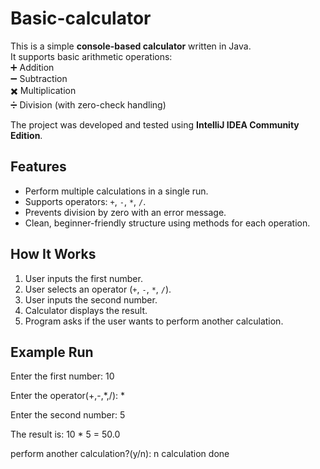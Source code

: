 # Basic-calculator

This is a simple **console-based calculator** written in Java.  
It supports basic arithmetic operations:  
➕ Addition  
➖ Subtraction  
✖️ Multiplication  
➗ Division (with zero-check handling)  

The project was developed and tested using **IntelliJ IDEA Community Edition**.


## Features
- Perform multiple calculations in a single run.
- Supports operators: `+`, `-`, `*`, `/`.
- Prevents division by zero with an error message.
- Clean, beginner-friendly structure using methods for each operation.

## How It Works
1. User inputs the first number.  
2. User selects an operator (`+`, `-`, `*`, `/`).  
3. User inputs the second number.  
4. Calculator displays the result.  
5. Program asks if the user wants to perform another calculation.  


## Example Run
Enter the first number:
10

Enter the operator(+,-,*,/):
*

Enter the second number:
5

The result is: 10 * 5 = 50.0

perform another calculation?(y/n):
n
calculation done

